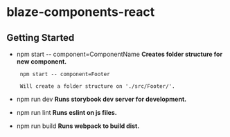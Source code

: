 # blaze-components-react

## Getting Started

 - npm start -- component=ComponentName **Creates folder structure for new component.**
        
        npm start -- component=Footer

        Will create a folder structure on './src/Footer/'.

 - npm run dev **Runs storybook dev server for development.**

 - npm run lint **Runs eslint on js files.**

 - npm run build **Runs webpack to build dist.**